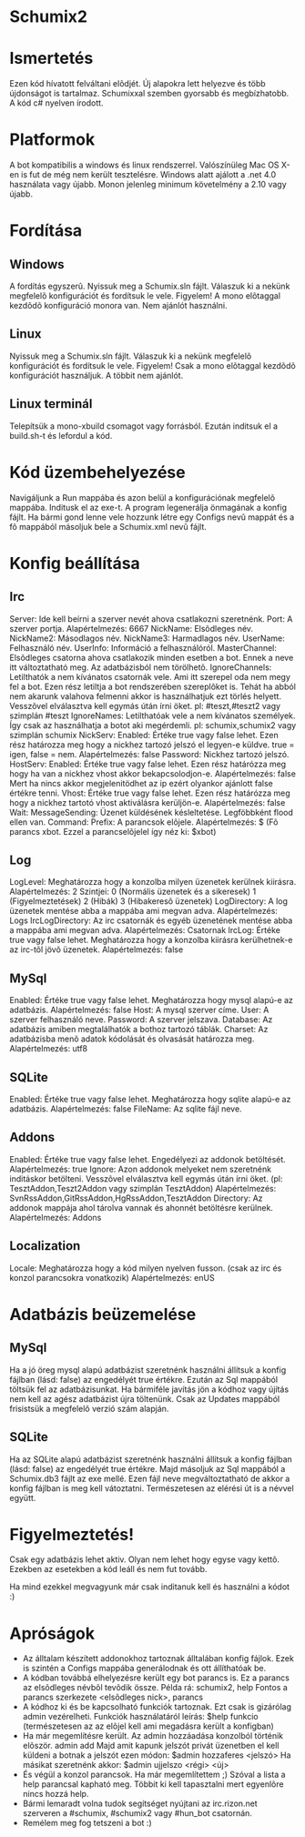# Schumix2

# Ismertetés

Ezen kód hívatott felváltani elõdjét. Új alapokra lett helyezve és több újdonságot is tartalmaz.
Schumixxal szemben gyorsabb és megbízhatobb. A kód c# nyelven írodott.

# Platformok

A bot kompatibilis a windows és linux rendszerrel. Valószínüleg Mac OS X-en is fut de még nem került tesztelésre.
Windows alatt ajálott a .net 4.0 használata vagy újabb.
Monon jelenleg minimum követelmény a 2.10 vagy újabb.

# Fordítása

## Windows
A fordítás egyszerû. Nyissuk meg a Schumix.sln fájlt. Válaszuk ki a nekünk megfelelõ konfigurációt és fordítsuk le vele.
Figyelem! A mono elõtaggal kezdõdõ konfiguráció monora van. Nem ajánlót használni.

## Linux
Nyissuk meg a Schumix.sln fájlt. Válaszuk ki a nekünk megfelelõ konfigurációt és fordítsuk le vele.
Figyelem! Csak a mono elõtaggal kezdõdõ konfigurációt használjuk. A többit nem ajánlót.

## Linux terminál
Telepítsük a mono-xbuild csomagot vagy forrásból. Ezután inditsuk el a build.sh-t és lefordul a kód.

# Kód üzembehelyezése

Navigáljunk a Run mappába és azon belül a konfigurációnak megfelelõ mappába. Inditusk el az exe-t. A program legenerálja
önmagának a konfig fájlt. Ha bármi gond lenne vele hozzunk létre egy Configs nevû mappát és a fõ mappából másoljuk bele
a Schumix.xml nevû fájlt.

# Konfig beállítása

## Irc

Server: Ide kell beírni a szerver nevét ahova csatlakozni szeretnénk.
Port: A szerver portja. Alapértelmezés: 6667
NickName: Elsõdleges név.
NickName2: Másodlagos név.
NickName3: Harmadlagos név.
UserName: Felhasználó név.
UserInfo: Információ a felhasználóról.
MasterChannel: Elsõdleges csatorna ahova csatlakozik minden esetben a bot. Ennek a neve itt változtatható meg. Az adatbázisból nem törölhetõ.
IgnoreChannels: Letilthatók a nem kívánatos csatornák vele. Ami itt szerepel oda nem megy fel a bot. Ezen rész letiltja a bot rendszerében szereplõket is.
               Tehát ha abból nem akarunk valahova felmenni akkor is használhatjuk ezt törlés helyett. Vesszõvel elválasztva kell egymás útán írni öket.
               pl: #teszt,#teszt2 vagy szimplán #teszt
IgnoreNames: Letilthatóak vele a nem kívánatos személyek. Így csak az használhatja a botot aki megérdemli.
             pl: schumix,schumix2 vagy szimplán schumix
NickServ:
         Enabled: Értéke true vagy false lehet. Ezen rész határozza meg hogy a nickhez tartozó jelszó el legyen-e küldve. true = igen, false = nem.
                  Alapértelmezés: false
         Password: Nickhez tartozó jelszó.
HostServ:
         Enabled: Értéke true vagy false lehet. Ezen rész határózza meg hogy ha van a nickhez vhost akkor bekapcsolodjon-e. Alapértelmezés: false
                  Mert ha nincs akkor megjelenitödhet az ip ezért olyankor ajánlott false értékre tenni.
         Vhost: Értéke true vagy false lehet. Ezen rész határózza meg hogy a nickhez tartotó vhost aktiválásra kerüljön-e. Alapértelmezés: false
Wait:
     MessageSending: Üzenet küldésének késleltetése. Legföbbként flood ellen van.
Command:
        Prefix: A parancsok elõjele. Alapértelmezés: $ (Fõ parancs xbot. Ezzel a parancselõjelel így néz ki: $xbot)

## Log

LogLevel: Meghatározza hogy a konzolba milyen üzenetek kerülnek kiirásra. Alapértelmezés: 2
          Szintjei: 0 (Normális üzenetek és a sikeresek)
                    1 (Figyelmeztetések)
                    2 (Hibák)
                    3 (Hibakeresõ üzenetek)
LogDirectory: A log üzenetek mentése abba a mappába ami megvan adva. Alapértelmezés: Logs
IrcLogDirectory: Az irc csatornák és egyéb üzenetének mentése abba a mappába ami megvan adva. Alapértelmezés: Csatornak
IrcLog: Értéke true vagy false lehet. Meghatározza hogy a konzolba kiirásra kerülhetnek-e az irc-tõl jövõ üzenetek. Alapértelmezés: false

## MySql

Enabled: Értéke true vagy false lehet. Meghatározza hogy mysql alapú-e az adatbázis. Alapértelmezés: false
Host: A mysql szerver címe.
User: A szerver felhasználó neve.
Password: A szerver jelszava.
Database: Az adatbázis amiben megtalálhatók a bothoz tartozó táblák.
Charset: Az adatbázisba menõ adatok kódolását és olvasását határozza meg.
         Alapértelmezés: utf8

## SQLite

Enabled: Értéke true vagy false lehet. Meghatározza hogy sqlite alapú-e az adatbázis. Alapértelmezés: false
FileName: Az sqlite fájl neve.

## Addons

Enabled: Értéke true vagy false lehet. Engedélyezi az addonok betöltését. Alapértelmezés: true
Ignore: Azon addonok melyeket nem szeretnénk inditáskor betölteni. Vesszõvel elválasztva kell egymás útán írni öket. (pl: TesztAddon,Teszt2Addon vagy szimplán TesztAddon)
        Alapértelmezés: SvnRssAddon,GitRssAddon,HgRssAddon,TesztAddon
Directory: Az addonok mappája ahol tárolva vannak és ahonnét betöltésre kerülnek. Alapértelmezés: Addons

## Localization

Locale: Meghatározza hogy a kód milyen nyelven fusson. (csak az irc és konzol parancsokra vonatkozik)
        Alapértelmezés: enUS

# Adatbázis beüzemelése

## MySql

Ha a jó öreg mysql alapú adatbázist szeretnénk használni állítsuk a konfig fájlban (lásd: <MySql><Enabled>false</Enabled>) az engedélyét true értékre.
Ezután az Sql mappából töltsük fel az adatbázisunkat. Ha bármiféle javítás jön a kódhoz vagy újítás nem kell az agész adatbázist újra töltenünk.
Csak az Updates mappából frisistsük a megfelelõ verzió szám alapján.

## SQLite

Ha az SQLite alapú adatbázist szeretnénk használni állítsuk a konfig fájlban (lásd: <SQLite><Enabled>false</Enabled>) az engedélyét true értékre.
Majd másoljuk az Sql mappából a Schumix.db3 fájlt az exe mellé. Ezen fájl neve megváltoztatható de akkor a konfig fájlban is meg kell vátoztatni.
Természetesen az elérési út is a névvel együtt.

# Figyelmeztetés!

Csak egy adatbázis lehet aktiv. Olyan nem lehet hogy egyse vagy kettõ. Ezekben az esetekben a kód leáll és nem fut tovább.

Ha mind ezekkel megvagyunk már csak inditanuk kell és használni a kódot :)

# Apróságok

- Az álltalam készített addonokhoz tartoznak álltalában konfig fájlok. Ezek is szintén a Configs mappába generálodnak és ott állíthatóak be.
- A kódban továbbá elhelyezésre került egy bot parancs is. Ez a parancs az elsõdleges névbõl tevõdik össze. Példa rá: schumix2, help
  Fontos a parancs szerkezete <elsõdleges nick>, parancs
- A kódhoz ki és be kapcsolható funkciók tartoznak. Ezt csak is gizárólag admin vezérelheti.
  Funkciók használatáról leírás: $help funkcio (természetesen az az elõjel kell ami megadásra került a konfigban)
- Ha már megemlítésre került. Az admin hozzáadása konzolból történik elõször. admin add <admin neve>
  Majd amit kapunk jelszót privát üzenetben el kell küldeni a botnak a jelszót ezen módon: $admin hozzaferes <jelszó>
  Ha másikat szeretnénk akkor: $admin ujjelszo <régi> <új>
- És végül a konzol parancsok. Ha már megemlítettem ;) Szóval a lista a help parancsal kapható meg.
  Többit ki kell tapasztalni mert egyenlõre nincs hozzá help.
- Bármi lemaradt volna tudok segítséget nyújtani az irc.rizon.net szerveren a #schumix, #schumix2 vagy #hun_bot csatornán.
- Remélem meg fog tetszeni a bot :)
